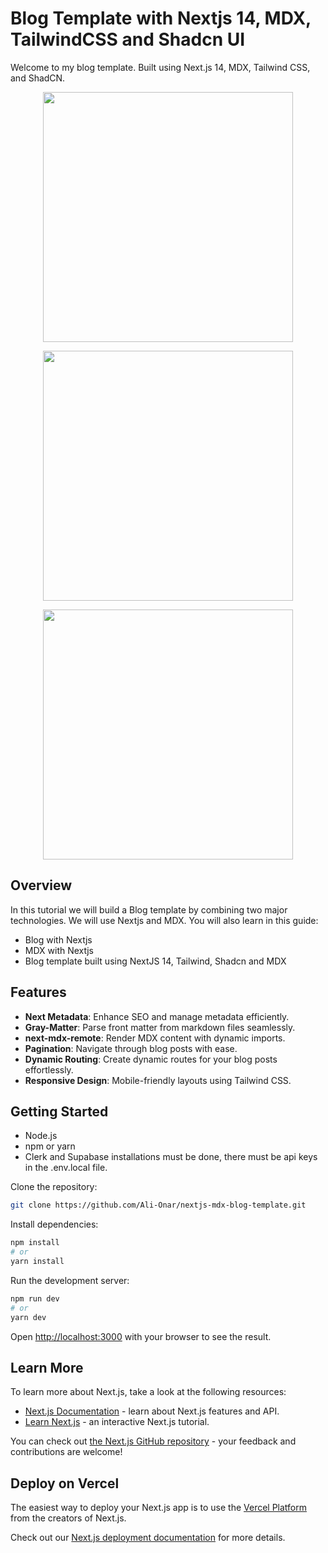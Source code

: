 # Blog Template with Nextjs 14, MDX, TailwindCSS and Shadcn UI

Welcome to my blog template. Built using Next.js 14, MDX, Tailwind CSS, and ShadCN.

<p align="center">
 <img src="https://imgur.com/a/oQ42K1h" width="400">
</p>

<p align="center">
 <img src="https://imgur.com/a/Qmi7Px2" width="400">
</p>

<p align="center">
 <img src="https://imgur.com/a/ali-blog-post-page-3riSEqU" width="400">
</p>

## Overview

In this tutorial we will build a Blog template by combining two major technologies. We will use Nextjs and MDX.
You will also learn in this guide:
 - Blog with Nextjs
 - MDX with Nextjs
 - Blog template built using NextJS 14, Tailwind, Shadcn and MDX

<!-- For a detailed guide to this project: ['Todo App Guide with Nextjs 14, Clerk and Supabase'](https://alitunacanonar.medium.com/todo-app-guide-with-nextjs-14-clerk-and-supabase-95f5f17225d3) -->

## Features

- **Next Metadata**: Enhance SEO and manage metadata efficiently.
- **Gray-Matter**: Parse front matter from markdown files seamlessly.
- **next-mdx-remote**: Render MDX content with dynamic imports.
- **Pagination**: Navigate through blog posts with ease.
- **Dynamic Routing**: Create dynamic routes for your blog posts effortlessly.
- **Responsive Design**: Mobile-friendly layouts using Tailwind CSS.

## Getting Started

- Node.js
- npm or yarn
- Clerk and Supabase installations must be done, there must be api keys in the .env.local file.

Clone the repository:

```bash
git clone https://github.com/Ali-Onar/nextjs-mdx-blog-template.git
 ```

Install dependencies:

```bash
npm install
# or
yarn install
```
Run the development server:

```bash
npm run dev
# or
yarn dev
```

Open [http://localhost:3000](http://localhost:3000) with your browser to see the result.

## Learn More

To learn more about Next.js, take a look at the following resources:

- [Next.js Documentation](https://nextjs.org/docs) - learn about Next.js features and API.
- [Learn Next.js](https://nextjs.org/learn) - an interactive Next.js tutorial.

You can check out [the Next.js GitHub repository](https://github.com/vercel/next.js/) - your feedback and contributions are welcome!

## Deploy on Vercel

The easiest way to deploy your Next.js app is to use the [Vercel Platform](https://vercel.com/new?utm_medium=default-template&filter=next.js&utm_source=create-next-app&utm_campaign=create-next-app-readme) from the creators of Next.js.

Check out our [Next.js deployment documentation](https://nextjs.org/docs/deployment) for more details.